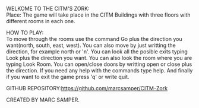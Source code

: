 WELKOME TO THE CITM'S ZORK:  
Place: The game will take place in the CITM Buildings with three floors with different
rooms in each one.  

HOW TO PLAY:   
To move through the rooms use the command Go plus the direction you want(north, south, east, west).
You can also move by just writting the direction, for example north or 'n'.
You can look all the posible exits typing Look plus the direction you want. You can also look the room where you are
typing Look Room.
You can  open/close doors by writting open or close plus the direction.
If you need any help with the commands type help.
And finally if you want to exit the game press 'q' or write quit.

GITHUB REPOSITORY:https://github.com/marcsamper/CITM-Zork    


CREATED BY MARC SAMPER.
